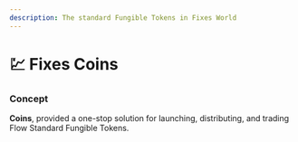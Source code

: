 ```yaml
---
description: The standard Fungible Tokens in Fixes World
---
```


# 💹 Fixes Coins

### Concept

**Coins**, provided a one-stop solution for launching, distributing, and trading Flow Standard Fungible Tokens.


